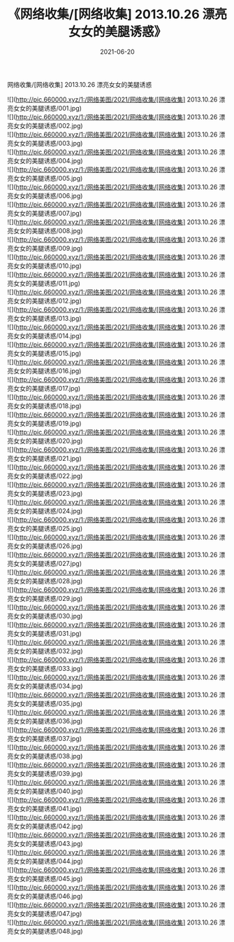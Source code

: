 ﻿---
layout: post
title:  《网络收集/[网络收集] 2013.10.26 漂亮女女的美腿诱惑》
date:   2021-06-20
img: http://pic.660000.xyz/1:/网络美图/2021/网络收集/[网络收集] 2013.10.26 漂亮女女的美腿诱惑/000.jpg
categories: [美女, 清纯, 唯美]
---

网络收集/[网络收集] 2013.10.26 漂亮女女的美腿诱惑

 ![](http://pic.660000.xyz/1:/网络美图/2021/网络收集/[网络收集] 2013.10.26 漂亮女女的美腿诱惑/001.jpg) <br>![](http://pic.660000.xyz/1:/网络美图/2021/网络收集/[网络收集] 2013.10.26 漂亮女女的美腿诱惑/002.jpg) <br>![](http://pic.660000.xyz/1:/网络美图/2021/网络收集/[网络收集] 2013.10.26 漂亮女女的美腿诱惑/003.jpg) <br>![](http://pic.660000.xyz/1:/网络美图/2021/网络收集/[网络收集] 2013.10.26 漂亮女女的美腿诱惑/004.jpg) <br>![](http://pic.660000.xyz/1:/网络美图/2021/网络收集/[网络收集] 2013.10.26 漂亮女女的美腿诱惑/005.jpg) <br>![](http://pic.660000.xyz/1:/网络美图/2021/网络收集/[网络收集] 2013.10.26 漂亮女女的美腿诱惑/006.jpg) <br>![](http://pic.660000.xyz/1:/网络美图/2021/网络收集/[网络收集] 2013.10.26 漂亮女女的美腿诱惑/007.jpg) <br>![](http://pic.660000.xyz/1:/网络美图/2021/网络收集/[网络收集] 2013.10.26 漂亮女女的美腿诱惑/008.jpg) <br>![](http://pic.660000.xyz/1:/网络美图/2021/网络收集/[网络收集] 2013.10.26 漂亮女女的美腿诱惑/009.jpg) <br>![](http://pic.660000.xyz/1:/网络美图/2021/网络收集/[网络收集] 2013.10.26 漂亮女女的美腿诱惑/010.jpg) <br>![](http://pic.660000.xyz/1:/网络美图/2021/网络收集/[网络收集] 2013.10.26 漂亮女女的美腿诱惑/011.jpg) <br>![](http://pic.660000.xyz/1:/网络美图/2021/网络收集/[网络收集] 2013.10.26 漂亮女女的美腿诱惑/012.jpg) <br>![](http://pic.660000.xyz/1:/网络美图/2021/网络收集/[网络收集] 2013.10.26 漂亮女女的美腿诱惑/013.jpg) <br>![](http://pic.660000.xyz/1:/网络美图/2021/网络收集/[网络收集] 2013.10.26 漂亮女女的美腿诱惑/014.jpg) <br>![](http://pic.660000.xyz/1:/网络美图/2021/网络收集/[网络收集] 2013.10.26 漂亮女女的美腿诱惑/015.jpg) <br>![](http://pic.660000.xyz/1:/网络美图/2021/网络收集/[网络收集] 2013.10.26 漂亮女女的美腿诱惑/016.jpg) <br>![](http://pic.660000.xyz/1:/网络美图/2021/网络收集/[网络收集] 2013.10.26 漂亮女女的美腿诱惑/017.jpg) <br>![](http://pic.660000.xyz/1:/网络美图/2021/网络收集/[网络收集] 2013.10.26 漂亮女女的美腿诱惑/018.jpg) <br>![](http://pic.660000.xyz/1:/网络美图/2021/网络收集/[网络收集] 2013.10.26 漂亮女女的美腿诱惑/019.jpg) <br>![](http://pic.660000.xyz/1:/网络美图/2021/网络收集/[网络收集] 2013.10.26 漂亮女女的美腿诱惑/020.jpg) <br>![](http://pic.660000.xyz/1:/网络美图/2021/网络收集/[网络收集] 2013.10.26 漂亮女女的美腿诱惑/021.jpg) <br>![](http://pic.660000.xyz/1:/网络美图/2021/网络收集/[网络收集] 2013.10.26 漂亮女女的美腿诱惑/022.jpg) <br>![](http://pic.660000.xyz/1:/网络美图/2021/网络收集/[网络收集] 2013.10.26 漂亮女女的美腿诱惑/023.jpg) <br>![](http://pic.660000.xyz/1:/网络美图/2021/网络收集/[网络收集] 2013.10.26 漂亮女女的美腿诱惑/024.jpg) <br>![](http://pic.660000.xyz/1:/网络美图/2021/网络收集/[网络收集] 2013.10.26 漂亮女女的美腿诱惑/025.jpg) <br>![](http://pic.660000.xyz/1:/网络美图/2021/网络收集/[网络收集] 2013.10.26 漂亮女女的美腿诱惑/026.jpg) <br>![](http://pic.660000.xyz/1:/网络美图/2021/网络收集/[网络收集] 2013.10.26 漂亮女女的美腿诱惑/027.jpg) <br>![](http://pic.660000.xyz/1:/网络美图/2021/网络收集/[网络收集] 2013.10.26 漂亮女女的美腿诱惑/028.jpg) <br>![](http://pic.660000.xyz/1:/网络美图/2021/网络收集/[网络收集] 2013.10.26 漂亮女女的美腿诱惑/029.jpg) <br>![](http://pic.660000.xyz/1:/网络美图/2021/网络收集/[网络收集] 2013.10.26 漂亮女女的美腿诱惑/030.jpg) <br>![](http://pic.660000.xyz/1:/网络美图/2021/网络收集/[网络收集] 2013.10.26 漂亮女女的美腿诱惑/031.jpg) <br>![](http://pic.660000.xyz/1:/网络美图/2021/网络收集/[网络收集] 2013.10.26 漂亮女女的美腿诱惑/032.jpg) <br>![](http://pic.660000.xyz/1:/网络美图/2021/网络收集/[网络收集] 2013.10.26 漂亮女女的美腿诱惑/033.jpg) <br>![](http://pic.660000.xyz/1:/网络美图/2021/网络收集/[网络收集] 2013.10.26 漂亮女女的美腿诱惑/034.jpg) <br>![](http://pic.660000.xyz/1:/网络美图/2021/网络收集/[网络收集] 2013.10.26 漂亮女女的美腿诱惑/035.jpg) <br>![](http://pic.660000.xyz/1:/网络美图/2021/网络收集/[网络收集] 2013.10.26 漂亮女女的美腿诱惑/036.jpg) <br>![](http://pic.660000.xyz/1:/网络美图/2021/网络收集/[网络收集] 2013.10.26 漂亮女女的美腿诱惑/037.jpg) <br>![](http://pic.660000.xyz/1:/网络美图/2021/网络收集/[网络收集] 2013.10.26 漂亮女女的美腿诱惑/038.jpg) <br>![](http://pic.660000.xyz/1:/网络美图/2021/网络收集/[网络收集] 2013.10.26 漂亮女女的美腿诱惑/039.jpg) <br>![](http://pic.660000.xyz/1:/网络美图/2021/网络收集/[网络收集] 2013.10.26 漂亮女女的美腿诱惑/040.jpg) <br>![](http://pic.660000.xyz/1:/网络美图/2021/网络收集/[网络收集] 2013.10.26 漂亮女女的美腿诱惑/041.jpg) <br>![](http://pic.660000.xyz/1:/网络美图/2021/网络收集/[网络收集] 2013.10.26 漂亮女女的美腿诱惑/042.jpg) <br>![](http://pic.660000.xyz/1:/网络美图/2021/网络收集/[网络收集] 2013.10.26 漂亮女女的美腿诱惑/043.jpg) <br>![](http://pic.660000.xyz/1:/网络美图/2021/网络收集/[网络收集] 2013.10.26 漂亮女女的美腿诱惑/044.jpg) <br>![](http://pic.660000.xyz/1:/网络美图/2021/网络收集/[网络收集] 2013.10.26 漂亮女女的美腿诱惑/045.jpg) <br>![](http://pic.660000.xyz/1:/网络美图/2021/网络收集/[网络收集] 2013.10.26 漂亮女女的美腿诱惑/046.jpg) <br>![](http://pic.660000.xyz/1:/网络美图/2021/网络收集/[网络收集] 2013.10.26 漂亮女女的美腿诱惑/047.jpg) <br>![](http://pic.660000.xyz/1:/网络美图/2021/网络收集/[网络收集] 2013.10.26 漂亮女女的美腿诱惑/048.jpg) <br>